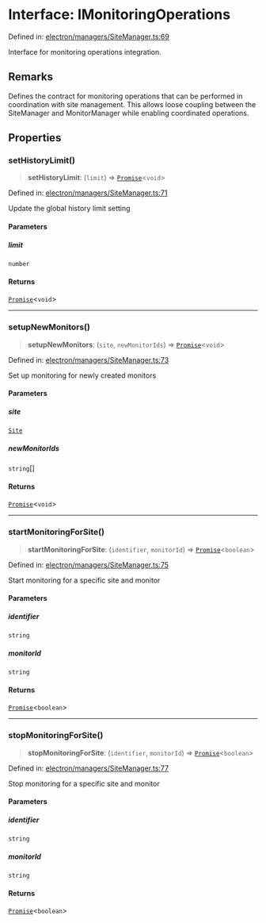 # Interface: IMonitoringOperations

Defined in: [electron/managers/SiteManager.ts:69](https://github.com/Nick2bad4u/Uptime-Watcher/blob/dca5483e793478722cd3e6e125cafcec5fc771f0/electron/managers/SiteManager.ts#L69)

Interface for monitoring operations integration.

## Remarks

Defines the contract for monitoring operations that can be performed
in coordination with site management. This allows loose coupling between
the SiteManager and MonitorManager while enabling coordinated operations.

## Properties

### setHistoryLimit()

> **setHistoryLimit**: (`limit`) => [`Promise`](https://developer.mozilla.org/docs/Web/JavaScript/Reference/Global_Objects/Promise)\<`void`\>

Defined in: [electron/managers/SiteManager.ts:71](https://github.com/Nick2bad4u/Uptime-Watcher/blob/dca5483e793478722cd3e6e125cafcec5fc771f0/electron/managers/SiteManager.ts#L71)

Update the global history limit setting

#### Parameters

##### limit

`number`

#### Returns

[`Promise`](https://developer.mozilla.org/docs/Web/JavaScript/Reference/Global_Objects/Promise)\<`void`\>

***

### setupNewMonitors()

> **setupNewMonitors**: (`site`, `newMonitorIds`) => [`Promise`](https://developer.mozilla.org/docs/Web/JavaScript/Reference/Global_Objects/Promise)\<`void`\>

Defined in: [electron/managers/SiteManager.ts:73](https://github.com/Nick2bad4u/Uptime-Watcher/blob/dca5483e793478722cd3e6e125cafcec5fc771f0/electron/managers/SiteManager.ts#L73)

Set up monitoring for newly created monitors

#### Parameters

##### site

[`Site`](../../../../shared/types/interfaces/Site.md)

##### newMonitorIds

`string`[]

#### Returns

[`Promise`](https://developer.mozilla.org/docs/Web/JavaScript/Reference/Global_Objects/Promise)\<`void`\>

***

### startMonitoringForSite()

> **startMonitoringForSite**: (`identifier`, `monitorId`) => [`Promise`](https://developer.mozilla.org/docs/Web/JavaScript/Reference/Global_Objects/Promise)\<`boolean`\>

Defined in: [electron/managers/SiteManager.ts:75](https://github.com/Nick2bad4u/Uptime-Watcher/blob/dca5483e793478722cd3e6e125cafcec5fc771f0/electron/managers/SiteManager.ts#L75)

Start monitoring for a specific site and monitor

#### Parameters

##### identifier

`string`

##### monitorId

`string`

#### Returns

[`Promise`](https://developer.mozilla.org/docs/Web/JavaScript/Reference/Global_Objects/Promise)\<`boolean`\>

***

### stopMonitoringForSite()

> **stopMonitoringForSite**: (`identifier`, `monitorId`) => [`Promise`](https://developer.mozilla.org/docs/Web/JavaScript/Reference/Global_Objects/Promise)\<`boolean`\>

Defined in: [electron/managers/SiteManager.ts:77](https://github.com/Nick2bad4u/Uptime-Watcher/blob/dca5483e793478722cd3e6e125cafcec5fc771f0/electron/managers/SiteManager.ts#L77)

Stop monitoring for a specific site and monitor

#### Parameters

##### identifier

`string`

##### monitorId

`string`

#### Returns

[`Promise`](https://developer.mozilla.org/docs/Web/JavaScript/Reference/Global_Objects/Promise)\<`boolean`\>
